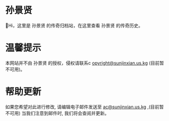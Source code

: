 # 孙景贤
👋Hi，这里是 孙景贤 的传奇归档站，在这里查看 孙景贤 的传奇历史。
# 温馨提示
本网站并不由 孙景贤 的授权，侵权请联系c opyright@sunjinxian.us.kg (目前暂不可用)。
# 帮助更新
如果您希望对此进行修改, 请编辑电子邮件发送至 ac@sunjinxian.us.kg ,(目前暂不可用) 当我们注意到邮件时, 我们将会查阅并更新。
